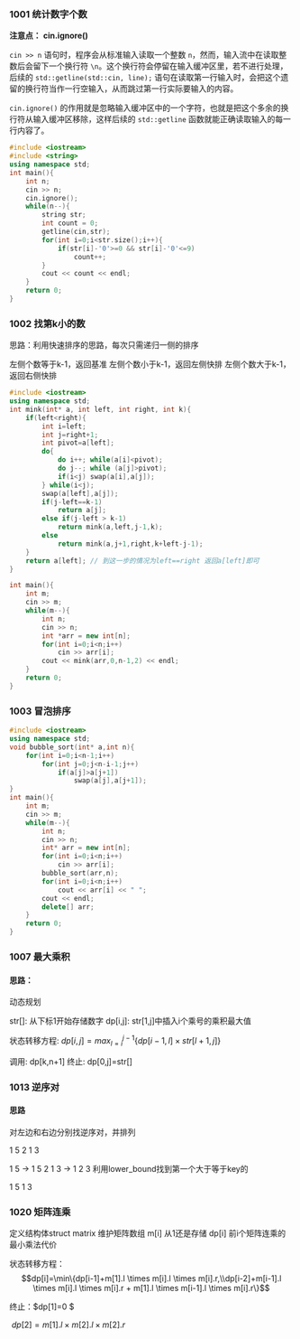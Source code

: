 ### 1001 统计数字个数

**注意点：** **cin.ignore()**

`cin >> n` 语句时，程序会从标准输入读取一个整数 `n`，然而，输入流中在读取整数后会留下一个换行符 `\n`。这个换行符会停留在输入缓冲区里，若不进行处理，后续的 `std::getline(std::cin, line);` 语句在读取第一行输入时，会把这个遗留的换行符当作一行空输入，从而跳过第一行实际要输入的内容。

`cin.ignore()` 的作用就是忽略输入缓冲区中的一个字符，也就是把这个多余的换行符从输入缓冲区移除，这样后续的 `std::getline` 函数就能正确读取输入的每一行内容了。

```c++
#include <iostream>
#include <string>
using namespace std;
int main(){
    int n;
    cin >> n;
    cin.ignore(); 
    while(n--){
        string str;
        int count = 0;
        getline(cin,str);
        for(int i=0;i<str.size();i++){
            if(str[i]-'0'>=0 && str[i]-'0'<=9)
                count++;
        }
        cout << count << endl;
    }
    return 0;
}
```

### 1002 找第k小的数

思路：利用快速排序的思路，每次只需递归一侧的排序

左侧个数等于k-1，返回基准
左侧个数小于k-1，返回左侧快排
左侧个数大于k-1，返回右侧快排

```c++
#include <iostream>
using namespace std;
int mink(int* a, int left, int right, int k){
    if(left<right){
        int i=left;
        int j=right+1;
        int pivot=a[left];
        do{
            do i++; while(a[i]<pivot);
            do j--; while (a[j]>pivot);
            if(i<j) swap(a[i],a[j]);
        } while(i<j);
        swap(a[left],a[j]);
        if(j-left==k-1) 
            return a[j];
        else if(j-left > k-1)
            return mink(a,left,j-1,k);
        else 
            return mink(a,j+1,right,k+left-j-1);
    }
    return a[left]; // 到这一步的情况为left==right 返回a[left]即可
}

int main(){
    int m;
    cin >> m;
    while(m--){
        int n;
        cin >> n;
        int *arr = new int[n];
        for(int i=0;i<n;i++)
            cin >> arr[i];
        cout << mink(arr,0,n-1,2) << endl;
    }
    return 0;
}
```

### 1003 冒泡排序

```c++
#include <iostream>
using namespace std;
void bubble_sort(int* a,int n){
    for(int i=0;i<n-1;i++)
        for(int j=0;j<n-i-1;j++)
            if(a[j]>a[j+1])
                swap(a[j],a[j+1]);
}
int main(){
    int m;
    cin >> m;
    while(m--){
        int n;
        cin >> n;
        int* arr = new int[n];
        for(int i=0;i<n;i++)
            cin >> arr[i];
        bubble_sort(arr,n);
        for(int i=0;i<n;i++)
            cout << arr[i] << " ";
        cout << endl;
        delete[] arr;
    }
    return 0;
}
```

### 1007 最大乘积

#### 思路：

动态规划

str[]: 从下标1开始存储数字
dp[i,j]: str[1,j]中插入i个乘号的乘积最大值

状态转移方程: $dp[i,j]=max_{l=i}^{j-1}\{dp[i-1,l]\times str[l+1,j]\}$

调用: dp[k,n+1]
终止: dp[0,j]=str[]

### 1013 逆序对
#### 思路
对左边和右边分别找逆序对，并排列

1 5 2 1 3

1 5   -> 1 5
2 1 3 -> 1 2 3
利用lower_bound找到第一个大于等于key的

1 5
 1 3

### 1020 **矩阵连乘**

定义结构体struct matrix
维护矩阵数组 m[i] 从1还是存储
dp[i] 前i个矩阵连乘的最小乘法代价

状态转移方程：$$dp[i]=\min\{dp[i-1]+m[1].l \times m[i].l \times m[i].r,\\dp[i-2]+m[i-1].l \times m[i].l \times m[i].r + m[1].l \times m[i-1].l \times m[i].r\}$$

终止：$dp[1]=0 $

​         $dp[2]=m[1].l \times m[2].l \times m[2].r$